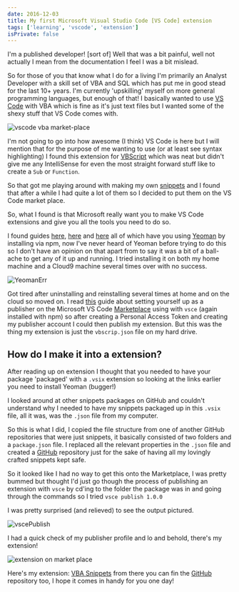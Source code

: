 ```yaml
---
date: 2016-12-03
title: My first Microsoft Visual Studio Code [VS Code] extension
tags: ['learning', 'vscode', 'extension']
isPrivate: false
---
```


I'm a published developer! [sort of] Well that was a bit painful, well
not actually I mean from the documentation I feel I was a bit mislead.

<!-- cSpell:ignore shexy -->

So for those of you that know what I do for a living I'm primarily an
Analyst Developer with a skill set of VBA and SQL which has put me in
good stead for the last 10+ years. I'm currently 'upskilling' myself
on more general programming languages, but enough of that! I basically
wanted to use [VS Code][vscode] with VBA which is fine as it's just
text files but I wanted some of the shexy stuff that VS Code comes
with.

![vscode vba market-place]

I'm not going to go into how awesome (I think) VS Code is here but I
will mention that for the purpose of me wanting to use (or at least
see syntax highlighting) I found this extension for
[VBScript][vbscript] which was neat but didn't give me any
IntelliSense for even the most straight forward stuff like to create a
`Sub` or `Function`.

So that got me playing around with making my own [snippets][snippets]
and I found that after a while I had quite a lot of them so I decided
to put them on the VS Code market place.

So, what I found is that Microsoft really want you to make VS Code
extensions and give you all the tools you need to do so.

I found guides [here][guide1], [here][guide2] and [here][guide3] all
of which have you using [Yeoman](https://yeoman.io/) by installing via
npm, now I've never heard of Yeoman before trying to do this so I
don't have an opinion on that apart from to say it was a bit of a
ball-ache to get any of it up and running. I tried installing it on
both my home machine and a Cloud9 machine several times over with no
success.

![YeomanErr]

<!-- cSpell:ignore vbscrip,YeomanErr -->

Got tired after uninstalling and reinstalling several times at home
and on the cloud so moved on. I read
[this](https://code.visualstudio.com/docs/tools/vscecli) guide about
setting yourself up as a publisher on the Microsoft VS Code
[Marketplace](https://marketplace.visualstudio.com/) using with `vsce`
(again installed with npm) so after creating a Personal Access Token
and creating my publisher account I could then publish my extension.
But this was the thing my extension is just the `vbscrip.json` file on
my hard drive.

## How do I make it into a extension?

<!-- cSpell:ignore vsix,vscepublish -->

After reading up on extension I thought that you needed to have your
package 'packaged' with a `.vsix` extension so looking at the links
earlier you need to install Yeoman (bugger!)

I looked around at other snippets packages on GitHub and couldn't
understand why I needed to have my snippets packaged up in this
`.vsix` file, all it was, was the `.json` file from my computer.

So this is what I did, I copied the file structure from one of another
GitHub repositories that were just snippets, it basically consisted of
two folders and a `package.json` file. I replaced all the relevant
properties in the `.json` file and created a
[GitHub](https://github.com/spences10/vba-snippets) repository just
for the sake of having all my lovingly crafted snippets kept safe.

So it looked like I had no way to get this onto the Marketplace, I was
pretty bummed but thought I'd just go though the process of publishing
an extension with `vsce` by cd'ing to the folder the package was in
and going through the commands so I tried `vsce publish 1.0.0`

I was pretty surprised (and relieved) to see the output pictured.

![vscePublish]

I had a quick check of my publisher profile and lo and behold, there's
my extension!

![extension on market place]

Here's my extension:
[VBA Snippets](https://marketplace.visualstudio.com/items?itemName=spences10.vba-snippets)
from there you can fin the
[GitHub](https://github.com/spences10/vba-snippets) repository too, I
hope it comes in handy for you one day!

<!-- Links -->

[vbscript]:
	https://marketplace.visualstudio.com/items?itemName=luggage66.VBScript
[vscode]: https://code.visualstudio.com/
[snippets]:
	https://code.visualstudio.com/Docs/customization/userdefinedsnippets
[guide1]: https://code.visualstudio.com/docs/extensions/overview
[guide2]:
	https://code.visualstudio.com/docs/extensions/example-hello-world
[guide3]:
	https://code.visualstudio.com/docs/extensions/testing-extensions

<!-- Images -->

[vscode vba market-place]:
	https://res.cloudinary.com/defkmsrpw/image/upload/q_auto,f_auto/v1614930927/scottspence.com/visual-studio-marketplace-50f58b39bdbe05c6e32a31e989f12802.png
[yeomanerr]:
	https://res.cloudinary.com/defkmsrpw/image/upload/q_auto,f_auto/v1614930927/scottspence.com/yeoman-err-0d720ffedb48cce898538fc5510ccb14.png
[vscepublish]:
	https://res.cloudinary.com/defkmsrpw/image/upload/q_auto,f_auto/v1614930927/scottspence.com/vsce-publish-4e408c5714752608e16b26532fdddb43.png
[extension on market place]:
	https://res.cloudinary.com/defkmsrpw/image/upload/q_auto,f_auto/v1614930930/scottspence.com/marketplace-extensions-management-ed95fb9a535f6a2cfc14a3745830a20a.png

